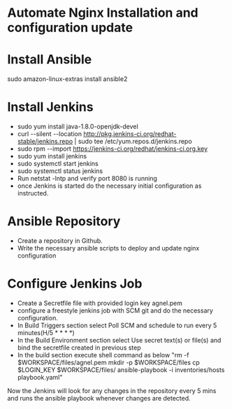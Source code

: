 Automate Nginx Installation and configuration update
=================

Install Ansible
=================

sudo amazon-linux-extras install ansible2
 
Install Jenkins
=================
* sudo yum install java-1.8.0-openjdk-devel
* curl --silent --location http://pkg.jenkins-ci.org/redhat-stable/jenkins.repo | sudo tee /etc/yum.repos.d/jenkins.repo
* sudo rpm --import https://jenkins-ci.org/redhat/jenkins-ci.org.key
* sudo yum install jenkins
* sudo systemctl start jenkins
* sudo systemctl status jenkins
* Run netstat -lntp and verify port 8080 is running
* once Jenkins is started do the necessary initial configuration as instructed.

Ansible Repository
======================
* Create a repository in Github.
* Write the necessary ansible scripts to deploy and update nginx configuration

Configure Jenkins Job
======================
* Create a Secretfile file with provided login key agnel.pem
* configure a freestyle jenkins job with SCM git and do the necessary configuration.
* In Build Triggers section select Poll SCM and schedule to run every 5 minutes(H/5 * * * *)
* In the Build Environment section select Use secret text(s) or file(s) and bind the secretfile created in previous step
* In the build section execute shell command as below
 "rm -f $WORKSPACE/files/agnel.pem
 mkdir -p $WORKSPACE/files 
 cp $LOGIN_KEY $WORKSPACE/files/
 ansible-playbook  -i inventories/hosts playbook.yaml"

Now the Jenkins will look for any changes in the repository every 5 mins and runs the ansible playbook whenever changes are detected.
